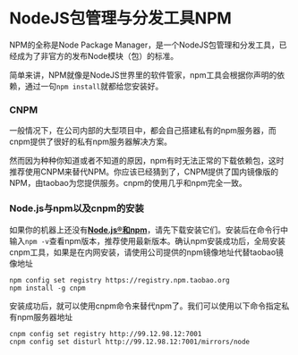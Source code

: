 # NodeJS包管理与分发工具NPM

NPM的全称是Node Package Manager，是一个NodeJS包管理和分发工具，已经成为了非官方的发布Node模块（包）的标准。

简单来讲，NPM就像是NodeJS世界里的软件管家，npm工具会根据你声明的依赖，通过一句`npm install`就都给您安装好。

### CNPM

一般情况下，在公司内部的大型项目中，都会自己搭建私有的npm服务器，而cnpm提供了很好的私有npm服务器解决方案。

然而因为种种你知道或者不知道的原因，npm有时无法正常的下载依赖包，这时推荐使用CNPM来替代NPM。你应该已经猜到了，CNPM提供了国内镜像版的NPM，由taobao为您提供服务。cnpm的使用几乎和npm完全一致。

### Node.js与npm以及cnpm的安装

如果你的机器上还没有[**Node.js®和npm**](https://nodejs.org/en/download/)，请先下载安装它们。安装后在命令行中输入`npm -v`查看npm版本，推荐使用最新版本。确认npm安装成功后，全局安装cnpm工具，如果是在内网安装，请使用公司提供的npm镜像地址代替taobao镜像地址

```
npm config set registry https://registry.npm.taobao.org
npm install -g cnpm
```

安装成功后，就可以使用cnpm命令来替代npm了。我们可以使用以下命令指定私有npm服务器地址

```
cnpm config set registry http://99.12.98.12:7001
cnpm config set disturl http://99.12.98.12:7001/mirrors/node
```



